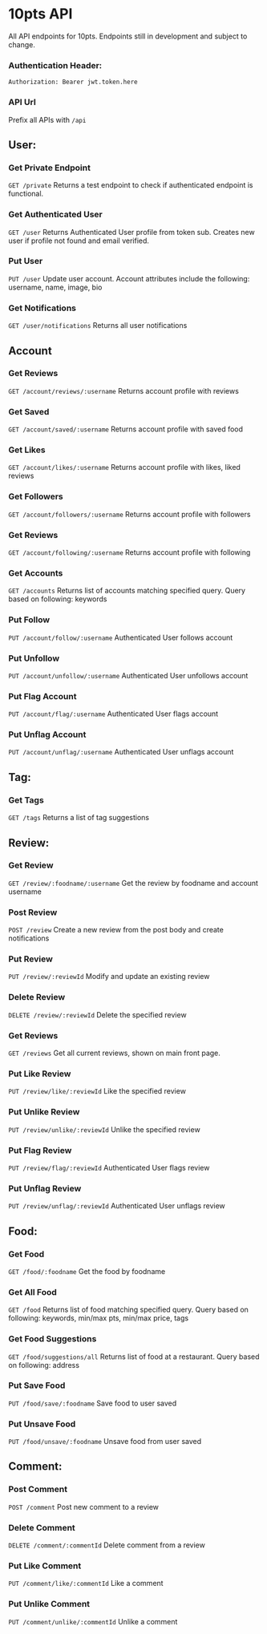 # 10pts API
All API endpoints for 10pts. Endpoints still in development and subject to change.

### Authentication Header:
`Authorization: Bearer jwt.token.here`

### API Url
Prefix all APIs with `/api`

## User:
### Get Private Endpoint
`GET /private`
Returns a test endpoint to check if authenticated endpoint is functional.

### Get Authenticated User
`GET /user`
Returns Authenticated User profile from token sub. Creates new user if profile not found and email verified.

### Put User
`PUT /user`
Update user account. Account attributes include the following: username, name, image, bio

### Get Notifications
`GET /user/notifications`
Returns all user notifications

## Account
### Get Reviews
`GET /account/reviews/:username`
Returns account profile with reviews

### Get Saved
`GET /account/saved/:username`
Returns account profile with saved food

### Get Likes
`GET /account/likes/:username`
Returns account profile with likes, liked reviews

### Get Followers
`GET /account/followers/:username`
Returns account profile with followers

### Get Reviews
`GET /account/following/:username`
Returns account profile with following

### Get Accounts
`GET /accounts`
Returns list of accounts matching specified query. Query based on following: keywords

### Put Follow
`PUT /account/follow/:username`
Authenticated User follows account

### Put Unfollow
`PUT /account/unfollow/:username`
Authenticated User unfollows account

### Put Flag Account
`PUT /account/flag/:username`
Authenticated User flags account

### Put Unflag Account
`PUT /account/unflag/:username`
Authenticated User unflags account

## Tag:
### Get Tags
`GET /tags`
Returns a list of tag suggestions

## Review:
### Get Review
`GET /review/:foodname/:username`
Get the review by foodname and account username

### Post Review
`POST /review`
Create a new review from the post body and create notifications

### Put Review
`PUT /review/:reviewId`
Modify and update an existing review

### Delete Review
`DELETE /review/:reviewId`
Delete the specified review

### Get Reviews
`GET /reviews`
Get all current reviews, shown on main front page.

### Put Like Review
`PUT /review/like/:reviewId`
Like the specified review

### Put Unlike Review
`PUT /review/unlike/:reviewId`
Unlike the specified review

### Put Flag Review
`PUT /review/flag/:reviewId`
Authenticated User flags review

### Put Unflag Review
`PUT /review/unflag/:reviewId`
Authenticated User unflags review

## Food:
### Get Food
`GET /food/:foodname`
Get the food by foodname

### Get All Food
`GET /food`
Returns list of food matching specified query. Query based on following: keywords, min/max pts, min/max price, tags

### Get Food Suggestions
`GET /food/suggestions/all`
Returns list of food at a restaurant. Query based on following: address

### Put Save Food
`PUT /food/save/:foodname`
Save food to user saved

### Put Unsave Food
`PUT /food/unsave/:foodname`
Unsave food from user saved

<!-- HERE -->

## Comment:
### Post Comment
`POST /comment`
Post new comment to a review

### Delete Comment
`DELETE /comment/:commentId`
Delete comment from a review

### Put Like Comment
`PUT /comment/like/:commentId`
Like a comment

### Put Unlike Comment
`PUT /comment/unlike/:commentId`
Unlike a comment